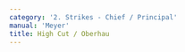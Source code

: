 ```yaml
---
category: '2. Strikes - Chief / Principal'
manual: 'Meyer'
title: High Cut / Oberhau
---
```


<link rel="import" href="/bower_components/polymer/polymer.html">
<link rel="import" href="shared-styles.html">

<dom-module id="{{ page.url | split:'/' | last | remove: '.html' }}-element">
  <template>
    <style include="shared-styles">
      :host {
        display: block;

        padding: 10px;
      }
    </style>

    <div class="card">
      <h1>{{ page.title }}</h1>
      <p>In Meyer's system the High Cut (or Over Cut) is a vertical strike from above and is mentioned to also be the Scalp Cut (Scheitelhau), which is one of Liechtenauer's master cuts.</p>
      <blockquote><p>The High Cut is a straight cut directly from above, against your opponent’s head toward their scalp, therefore it is also called the Scalp Cut.</p></blockquote>

      <img style="width:400px;" class="card-image" src="/manuals/meyer/images/strikes/cutting_diagram_oberhau_meyer.png">


      <p>It is worth to note that within the Liechtenauer system the {{ page.title }} appears to include all cuts with a downward angle, be it straight down or diagonal.</p>
      <img style="width:400px;" class="card-image" src="/manuals/meyer/images/strikes/cutting_diagram_oberhau_liechtenauer.png">

      <p>In Meyer's system there is a divergence with the {{ page.title }} being a vertical cut while the <a href="zornhau">Wrath Cut / Zornhau</a> refers to diagonal cuts from above.</p>

    </div>
  </template>

  <script>
    Polymer({
      is: '{{ page.url | split:'/' | last | remove: '.html' }}-element',
    });
  </script>
</dom-module>